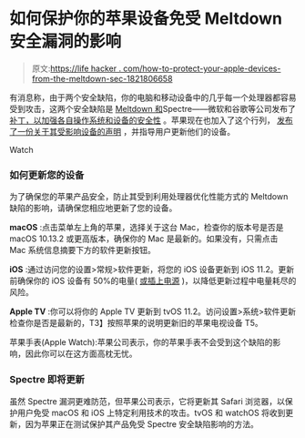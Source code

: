 # 如何保护你的苹果设备免受 Meltdown 安全漏洞的影响

> 原文:[https://life hacker . com/how-to-protect-your-apple-devices-from-the-meltdown-sec-1821806658](https://lifehacker.com/how-to-protect-your-apple-devices-from-the-meltdown-sec-1821806658)

有消息称，由于两个安全缺陷，你的电脑和移动设备中的几乎每一个处理器都容易受到攻击，这两个安全缺陷是 [Meltdown 和](https://gizmodo.com/what-we-know-so-far-about-meltdown-and-spectre-the-dev-1821759062)Spectre——微软和谷歌等公司发布了 [补丁，以加强各自操作系统和设备的安全性](https://lifehacker.com/how-to-protect-yourself-from-meltdown-and-spectre-the-1821781392) 。苹果现在也加入了这个行列， [发布了一份关于其受影响设备的声明](https://support.apple.com/en-us/HT208394) ，并指导用户更新他们的设备。

Watch

### **如何更新您的设备**

为了确保您的苹果产品安全，防止其受到利用处理器优化性能方式的 Meltdown 缺陷的影响，请确保您相应地更新了您的设备。

**macOS** :点击菜单左上角的苹果，选择关于这台 Mac，检查你的版本号是否是 macOS 10.13.2 或更高版本，确保你的 Mac 是最新的。如果没有，只需点击 Mac 系统信息摘要下方的软件更新按钮。

**iOS** :通过访问您的设置>常规>软件更新，将您的 iOS 设备更新到 iOS 11.2。更新前确保你的 iOS 设备有 50%的电量( [或插上电源](https://lifehacker.com/here-s-why-you-should-wait-to-download-ios-11-1818525026) )，以降低更新过程中电量耗尽的风险。

**Apple TV** :你可以将你的 Apple TV 更新到 tvOS 11.2。访问设置>系统>软件更新检查你是否是最新的，T3】按照苹果的说明更新旧的苹果电视设备 T5。 

苹果手表(Apple Watch):苹果公司表示，你的苹果手表不会受到这个缺陷的影响，因此你可以在这方面高枕无忧。

### **Spectre 即将更新**

虽然 Spectre 漏洞更难防范，但苹果公司表示，它将更新其 Safari 浏览器，以保护用户免受 macOS 和 iOS 上特定利用技术的攻击。tvOS 和 watchOS 将收到更新，因为苹果正在测试保护其产品免受 Spectre 安全缺陷影响的方法。